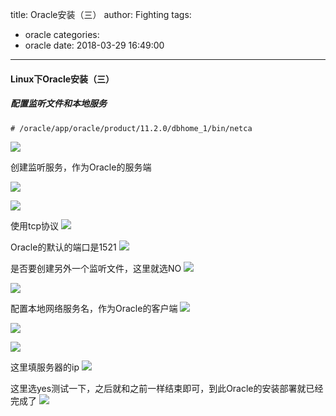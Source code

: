 title: Oracle安装（三）
author: Fighting
tags:
  - oracle
categories:
  - oracle
date: 2018-03-29 16:49:00
---
#### Linux下Oracle安装（三）

##### 配置监听文件和本地服务

```shell
# /oracle/app/oracle/product/11.2.0/dbhome_1/bin/netca
```

![](http://zhouqi-blog.oss-cn-shenzhen.aliyuncs.com/img/oracle/30.png?imageView2/2/w/600/h/600/q/75|imageslim)

创建监听服务，作为Oracle的服务端

![](http://zhouqi-blog.oss-cn-shenzhen.aliyuncs.com/img/oracle/31.png?imageView2/2/w/600/h/600/q/75|imageslim)

![](http://zhouqi-blog.oss-cn-shenzhen.aliyuncs.com/img/oracle/32.png?imageView2/2/w/600/h/600/q/75|imageslim)

使用tcp协议
![](http://zhouqi-blog.oss-cn-shenzhen.aliyuncs.com/img/oracle/33.png?imageView2/2/w/600/h/600/q/75|imageslim)

Oracle的默认的端口是1521
![](http://zhouqi-blog.oss-cn-shenzhen.aliyuncs.com/img/oracle/34.png?imageView2/2/w/600/h/600/q/75|imageslim)

<!--more-->

是否要创建另外一个监听文件，这里就选NO
![](http://zhouqi-blog.oss-cn-shenzhen.aliyuncs.com/img/oracle/35.png?imageView2/2/w/600/h/600/q/75|imageslim)

![](http://zhouqi-blog.oss-cn-shenzhen.aliyuncs.com/img/oracle/36.png?imageView2/2/w/600/h/600/q/75|imageslim)

配置本地网络服务名，作为Oracle的客户端
![](http://zhouqi-blog.oss-cn-shenzhen.aliyuncs.com/img/oracle/38.png?imageView2/2/w/600/h/600/q/75|imageslim)

![](http://zhouqi-blog.oss-cn-shenzhen.aliyuncs.com/img/oracle/40.png?imageView2/2/w/600/h/600/q/75|imageslim)

![](http://zhouqi-blog.oss-cn-shenzhen.aliyuncs.com/img/oracle/41.png?imageView2/2/w/600/h/600/q/75|imageslim)

这里填服务器的ip
![](http://zhouqi-blog.oss-cn-shenzhen.aliyuncs.com/img/oracle/42.png?imageView2/2/w/600/h/600/q/75|imageslim)

这里选yes测试一下，之后就和之前一样结束即可，到此Oracle的安装部署就已经完成了
![](http://zhouqi-blog.oss-cn-shenzhen.aliyuncs.com/img/oracle/43.png?imageView2/2/w/600/h/600/q/75|imageslim)